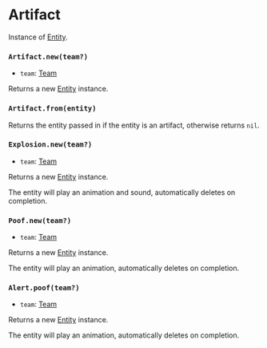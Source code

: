 # Artifact

Instance of [Entity](/client/lua-api/entity).

### `Artifact.new(team?)`

- `team`: [Team](/client/lua-api/entity#entityset_teamteam)

Returns a new [Entity](/client/lua-api/entity) instance.

### `Artifact.from(entity)`

Returns the entity passed in if the entity is an artifact, otherwise returns `nil`.

### `Explosion.new(team?)`

- `team`: [Team](/client/lua-api/entity#entityset_teamteam)

Returns a new [Entity](/client/lua-api/entity) instance.

The entity will play an animation and sound, automatically deletes on completion.

### `Poof.new(team?)`

- `team`: [Team](/client/lua-api/entity#entityset_teamteam)

Returns a new [Entity](/client/lua-api/entity) instance.

The entity will play an animation, automatically deletes on completion.

### `Alert.poof(team?)`

- `team`: [Team](/client/lua-api/entity#entityset_teamteam)

Returns a new [Entity](/client/lua-api/entity) instance.

The entity will play an animation, automatically deletes on completion.
